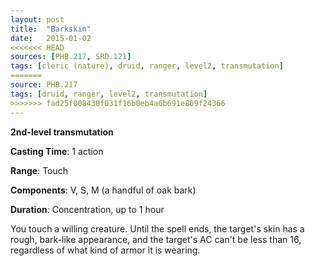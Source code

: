 ```yaml
---
layout: post
title:  "Barkskin"
date:   2015-01-02
<<<<<<< HEAD
sources: [PHB.217, SRD.121]
tags: [cleric (nature), druid, ranger, level2, transmutation]
=======
source: PHB.217
tags: [druid, ranger, level2, transmutation]
>>>>>>> fad25f008430f031f16b0eb4a6b691e869f24366
---
```


**2nd-level transmutation**

**Casting Time**: 1 action

**Range**: Touch

**Components**: V, S, M (a handful of oak bark)

**Duration**: Concentration, up to 1 hour

You touch a willing creature. Until the spell ends, the target's skin has a rough, bark-like appearance, and the target's AC can't be less than 16, regardless of what kind of armor it is wearing.

